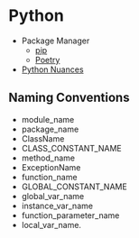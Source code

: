 # Python

- Package Manager
  - [pip](./pip.md)
  - [Poetry](./poetry.md)
- [Python Nuances](./python-nuances.md)

## Naming Conventions

- module_name
- package_name
- ClassName
- CLASS_CONSTANT_NAME
- method_name
- ExceptionName
- function_name
- GLOBAL_CONSTANT_NAME
- global_var_name
- instance_var_name
- function_parameter_name
- local_var_name.
